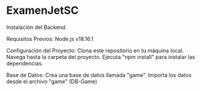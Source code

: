# ExamenJetSC

Instalación del Backend

Requisitos Previos:
Node.js v18.16.1

Configuración del Proyecto:
Clona este repositorio en tu máquina local.
Navega hasta la carpeta del proyecto.
Ejecuta "npm install" para instalar las dependencias.

Base de Datos:
Crea una base de datos llamada "game".
Importa los datos desde el archivo "game" (DB-Game)

